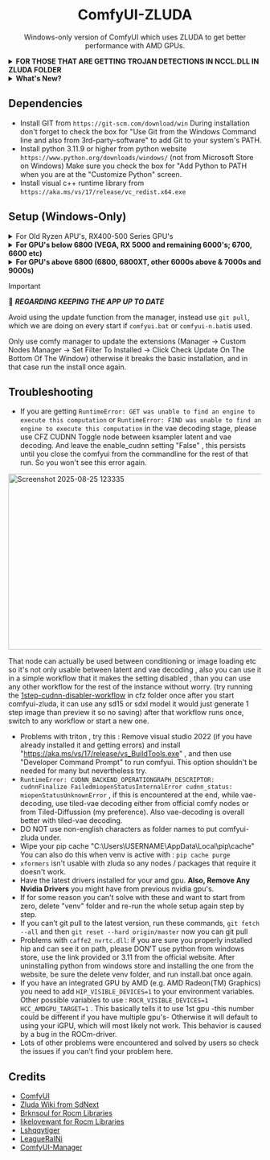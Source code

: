 
<div align="center">

# ComfyUI-ZLUDA

Windows-only version of ComfyUI which uses ZLUDA to get better performance with AMD GPUs.

</div>

<details>
<summary><strong>FOR THOSE THAT ARE GETTING TROJAN DETECTIONS IN NCCL.DLL IN ZLUDA FOLDER</strong></summary>

In the developer's words: "nccl.dll is a dummy file, it does nothing. When one of its functions is called, it will just return 'not supported' status. nccl.dll and cufftw.dll are dummy files introduced only for compatibility (to run applications that reject to start without them, but rarely or never use them).

zluda.exe hijacks Windows API and injects some DLLs. Its behavior can be considered malicious by some antiviruses, but it does not hurt the user.

The antiviruses, including Windows Defender on my computer, didn't detect them as malicious when I made the nightly build. But somehow the nightly build is now detected as a virus on my end too."

**SOLUTION: IGNORE THE WARNING AND EXCLUDE THE ZLUDA (or better the whole comfyui-zluda) FOLDER FROM DEFENDER.**
</details>

<details>
<summary><strong>What's New?</strong></summary>

### Recent Updates

- **Added "cfz-vae-loader" node** to CFZ folder - enables changing VAE precision on the fly without using `--fp16-vae` etc. on the starting command line. This is important because while "WAN" works faster with fp16, Flux produces black output if fp16 VAE is used. Start ComfyUI normally and add this node to your WAN workflow to change it only with that model type.

- **Use update.bat** if comfyui.bat or comfyui-n.bat can't update (as when they are the files that need to be updated, so delete them, run update.bat). When you run your comfyui(-n).bat afterwards, it now copies correct ZLUDA and uses that.

- **Updated included ZLUDA version** for the new install method to 3.9.5 nightly (latest version available). You MUST use latest AMD GPU drivers with this setup otherwise there would be problems later (drivers >= 25.5.1).

### Cache Cleaning Instructions

**WIPING CACHES FOR A CLEAN REINSTALL** (recommended for a painless ZLUDA experience):

Delete everything in these three directories:
1. `C:\Users\yourusername\AppData\Local\ZLUDA\ComputeCache`
2. `C:\Users\yourusername\.miopen`
3. `C:\Users\yourusername\.triton`
You can now use the `cache-clean.bat` in the comfyui-zluda folder to clean all caches quickly.

ZLUDA, MIOpen, and Triton will rebuild everything from scratch, making future operations less problematic.

### New Nodes

- **Added "CFZ Cudnn Toggle" node** - for some models not working with cuDNN (which is enabled by default on new install method). To use it:
  - Connect it before KSampler (latent_image input or any latent input)
  - Disable cuDNN
  - After VAE decoding (where most problems occur), re-enable cuDNN
  - Add it after VAE decoding, select audio_output and connect to save audio node
  - Enable cuDNN now

- **"CFZ Checkpoint Loader" was completely redone** - the previous version was broken and might corrupt models if you loaded with it and quit halfway. The new version works outside checkpoint loading, doesn't touch the original file, and when it quantizes the model, it makes a copy first. 
  - Please delete "cfz_checkpoint_loader.py" and use the newly added "cfz_patcher.py"
  - It has three separate nodes and is much safer and better

**Note**: Both nodes are inside the "cfz" folder. To use them, copy them into custom_nodes - they will appear next time you open ComfyUI. To find them, search for "cfz".

### Model Fixes

- **Florence2 is now fixed** (probably some other nodes too) - you need to disable "do_sample", meaning change it from True to False. Now it works without needing to edit its node.

### Custom ZLUDA Versions

- **Added support for any ZLUDA version** - to use with HIP versions you want (such as 6.1 - 6.2). After installing:
  1. Close the app
  2. Run `patchzluda2.bat`
  3. It will ask for URL of the ZLUDA build you want to use
  4. Choose from [lshyqqtiger's ZLUDA Fork](https://github.com/lshqqytiger/ZLUDA/releases)
  5. Paste the link via right-click (correct link example: `https://github.com/lshqqytiger/ZLUDA/releases/download/rel.d60bddbc870827566b3d2d417e00e1d2d8acc026/ZLUDA-windows-rocm6-amd64.zip`)
  6. Press enter and it will patch that ZLUDA into ComfyUI for you

### Documentation

- **Added a "Small Flux Guide"** - aims to use low VRAM and provides the basic necessary files needed to get Flux generation running. [View Guide](fluxguide.md)

</details>

## Dependencies

* Install GIT from `https://git-scm.com/download/win` During installation don't forget to check the box for "Use Git from the Windows Command line and also from 3rd-party-software" to add Git to your system's PATH.
* Install python 3.11.9 or higher from python website `https://www.python.org/downloads/windows/` (not from Microsoft Store on Windows) Make sure you check the box for "Add Python to PATH when you are at the "Customize Python" screen.
* Install visual c++ runtime library from `https://aka.ms/vs/17/release/vc_redist.x64.exe`

## Setup (Windows-Only)

<details>
<summary>For Old Ryzen APU's, RX400-500 Series GPU's</summary>

* Install HIP SDK 5.7.1 from "https://www.amd.com/en/developer/resources/rocm-hub/hip-sdk.html", "Windows 10 & 11 5.7.1 HIP SDK"

* You *might* need older drivers for sdk 5.7.1 and old zluda to work so if you are getting errors with latest drivers please install an older version (below 25.5.1) 

* Install "https://aka.ms/vs/17/release/vs_BuildTools.exe" 

* Make sure the system variables HIP_PATH and HIP_PATH_57 exist, both should have this value: `C:\Program Files\AMD\ROCm\5.7\`

* Also there is the system path defining variable called: "Path". Double-click it and click "New" add this: `C:\Program Files\AMD\ROCm\5.7\bin`

* Get library files for your GPU from Brknsoul Repository (for HIP 5.7.1) `https://github.com/brknsoul/ROCmLibs`
* (try these for many of the old gpu's as an alternative source of libraries `https://www.mediafire.com/file/boobrm5vjg7ev50/rocBLAS-HIP5.7.1-win%2528old_gpu%2529.rar/file`)

* Go to folder `C:\Program Files\AMD\ROCm\5.7\bin\rocblas`, there would be a "library" folder, backup the files inside to somewhere else.

* Open your downloaded optimized library archive and put them inside the library folder (overwriting if necessary): `C:\Program Files\AMD\ROCm\5.7\bin\rocblas\library`

* There could be a rocblas.dll file in the archive as well, if it is present then copy it inside `C:\Program Files\AMD\ROCm\5.7\bin\rocblas`

* Restart your system.

* Open a cmd prompt. Easiest way to do this is, in Windows Explorer go to the folder or drive you want to install this app to, in the address bar type "cmd" and press enter.

* **DON'T INSTALL** into your user directory or inside Windows or Program Files directories. Best option just go to `C:\` or `D:\` if you have other drives and open cmd there.

* Copy these commands one by one and press enter after each one:

```bash
git clone https://github.com/patientx/ComfyUI-Zluda
```

```bash
cd ComfyUI-Zluda
```

```bash
install-for-older-amd.bat
```

* If you have done every previous step correctly, it will install without errors and start ComfyUI-ZLUDA for the first time. If you already have checkpoints copy them into `models/checkpoints` folder so you can use them with ComfyUI's default workflow.

* The first generation will take longer than usual, ZLUDA is compiling for your GPU, it does this once for every new model type. This is necessary and unavoidable.

* You can use `comfyui.bat` or put a shortcut of it on your desktop, to run the app later. My recommendation is make a copy of `comfyui.bat` with another name maybe and modify that copy so when updating you won't get into trouble.
</details>

<details>
<summary><strong>For GPU's below 6800 (VEGA, RX 5000 and remaining 6000's; 6700, 6600 etc)</strong></summary>

* **IMPORTANT**: With this install method you MUST make sure you have the latest GPU drivers (specifically you need drivers above 25.5.1)

* [There is the legacy installer method still available with `install-legacy.bat` (this is the old "install.bat") which doesn't include miopen-triton stuff, but I strongly recommend them now we have solved most of the problems with them.So if you want you can still install hip 5.7.1 and use the libraries for your gpu for hip 5.7.1 or 6.2.4 and you don't need to install miopen stuff. You can use the `install-legacy.bat` but first try the install-n.bat if you have problems than go back to the legacy one.]

* Install HIP SDK 6.2.4 from [AMD ROCm Hub](https://www.amd.com/en/developer/resources/rocm-hub/hip-sdk.html) - "Windows 10 & 11 6.2.4 HIP SDK"

* Make sure the system variables `HIP_PATH` and `HIP_PATH_62` exist, both should have this value: `C:\Program Files\AMD\ROCm\6.2\`

* Also check the system path defining variable called "Path". Double-click it and click "New", then add: `C:\Program Files\AMD\ROCm\6.2\bin`

* Download this addon package from [Google Drive](https://drive.google.com/file/d/1Gvg3hxNEj2Vsd2nQgwadrUEY6dYXy0H9/view?usp=sharing) (or [alternative source](https://www.mediafire.com/file/ooawc9s34sazerr/HIP-SDK-extension(zluda395).zip/file))

* Extract the addon package into `C:\Program Files\AMD\ROCm\6.2` overwriting files if asked

* Get library files for your GPU from [likelovewant Repository](https://github.com/likelovewant/ROCmLibs-for-gfx1103-AMD780M-APU/releases/tag/v0.6.2.4) (for HIP 6.2.4)

* Go to folder `C:\Program Files\AMD\ROCm\6.2\bin\rocblas`, there should be a "library" folder. **Backup the files inside to somewhere else.**

* Open your downloaded optimized library archive and put them inside the library folder (overwriting if necessary): `C:\Program Files\AMD\ROCm\6.2\bin\rocblas\library`

* If there's a `rocblas.dll` file in the archive, copy it inside `C:\Program Files\AMD\ROCm\6.2\bin\rocblas`

* Install [Visual Studio Build Tools](https://aka.ms/vs/17/release/vs_BuildTools.exe)

* **Restart your system**

* Open a command prompt. Easiest way: in Windows Explorer, go to the folder or drive where you want to install this app, in the address bar type "cmd" and press enter

* **DON'T INSTALL** into your user directory or inside Windows or Program Files directories. Best option is to go to `C:\` or `D:\` (if you have other drives) and open cmd there.

* Copy these commands one by one and press enter after each:

```bash
git clone https://github.com/patientx/ComfyUI-Zluda
```

```bash
cd ComfyUI-Zluda
```

```bash
install-n.bat
```

* If you have done every previous step correctly, it will install without errors and start ComfyUI-ZLUDA for the first time. If you already have checkpoints, copy them into `models/checkpoints` folder so you can use them with ComfyUI's default workflow.

* The first generation will take longer than usual, ZLUDA is compiling for your GPU. It does this once for every new model type. This is necessary and unavoidable.

* You can use `comfyui-n.bat` or put a shortcut of it on your desktop to run the app later. My recommendation is to make a copy of `comfyui-n.bat` with another name and modify that copy so when updating you won't get into trouble.

</details>

<details>
<summary><strong>For GPU's above 6800 (6800, 6800XT, other 6000s above & 7000s and 9000s)</strong></summary>

* **IMPORTANT**: With this install method you MUST make sure you have the latest GPU drivers (specifically you need drivers above 25.5.1)

* Install HIP SDK 6.4.2 from [AMD ROCm Hub](https://www.amd.com/en/developer/resources/rocm-hub/hip-sdk.html) - "Windows 10 & 11 6.4.2 HIP SDK"

* Make sure the system variables `HIP_PATH` and `HIP_PATH_64` exist, both should have this value: `C:\Program Files\AMD\ROCm\6.4\`

* Also check the system path defining variable called "Path". Double-click it and click "New", then add: `C:\Program Files\AMD\ROCm\6.4\bin`

* Install [Visual Studio Build Tools](https://aka.ms/vs/17/release/vs_BuildTools.exe)

* **Restart your system**

* Open a command prompt. Easiest way: in Windows Explorer, go to the folder or drive where you want to install this app, in the address bar type "cmd" and press enter

* **DON'T INSTALL** into your user directory or inside Windows or Program Files directories. Best option is to go to `C:\` or `D:\` (if you have other drives) and open cmd there.

* Copy these commands one by one and press enter after each:

```bash
git clone https://github.com/patientx/ComfyUI-Zluda
```

```bash
cd ComfyUI-Zluda
```

```bash
install-n.bat
```

* If you have done every previous step correctly, it will install without errors and start ComfyUI-ZLUDA for the first time. If you already have checkpoints, copy them into `models/checkpoints` folder so you can use them with ComfyUI's default workflow.

* The first generation will take longer than usual, ZLUDA is compiling for your GPU. It does this once for every new model type. This is necessary and unavoidable.

* You can use `comfyui-n.bat` or put a shortcut of it on your desktop to run the app later. My recommendation is to make a copy of `comfyui-n.bat` with another name and modify that copy so when updating you won't get into trouble.

</details>

> [!IMPORTANT]
> 📢 ***REGARDING KEEPING THE APP UP TO DATE***
>
> Avoid using the update function from the manager, instead use `git pull`, which we
> are doing on every start if `comfyui.bat` or `comfyui-n.bat`is used. 
>
> Only use comfy manager to update the extensions
> (Manager -> Custom Nodes Manager -> Set Filter To Installed -> Click Check Update On The Bottom Of The Window)
> otherwise it breaks the basic installation, and in that case run the install once again.

## Troubleshooting

- If you are getting `RuntimeError: GET was unable to find an engine to execute this computation` or `RuntimeError: FIND was unable to find an engine to execute this computation` in the vae decoding stage, please use CFZ CUDNN Toggle node between ksampler latent and vae decoding. And leave the enable_cudnn setting "False" , this persists until you close the comfyui from the commandline for the rest of that run. So you won't see this error again.

<img width="667" height="350" alt="Screenshot 2025-08-25 123335" src="https://github.com/user-attachments/assets/db56d460-34aa-4fda-94e2-f0bae7162691" />

That node can actually be used between conditioning or image loading etc so it's not only usable between latent and vae decoding , also you can use it in a simple workflow that it makes the setting disabled , than you can use any other workflow for the rest of the instance without worry. (try running the  [1step-cudnn-disabler-workflow](https://github.com/patientx/ComfyUI-Zluda/blob/master/cfz/1step-cudnn-disabler-workflow.json) in cfz folder once after you start comfyui-zluda, it can use any sd15 or sdxl model it would just generate 1 step image than preview it so no saving) after that workflow runs once, switch to any workflow or start a new one.

- Problems with triton , try this : Remove visual studio 2022 (if you have already installed it and getting errors) and install "https://aka.ms/vs/17/release/vs_BuildTools.exe" , and then use  "Developer Command Prompt" to run comfyui. This option shouldn't be needed for many but nevertheless try.
- `RuntimeError: CUDNN_BACKEND_OPERATIONGRAPH_DESCRIPTOR: cudnnFinalize FailedmiopenStatusInternalError cudnn_status: miopenStatusUnknownError` , if this is encountered at the end, while vae-decoding, use tiled-vae decoding either from official comfy nodes or from Tiled-Diffussion (my preference). Also vae-decoding is overall better with tiled-vae decoding. 
- DO NOT use non-english characters as folder names to put comfyui-zluda under.
- Wipe your pip cache "C:\Users\USERNAME\AppData\Local\pip\cache" You can also do this when venv is active with :  `pip cache purge`
- `xformers` isn't usable with zluda so any nodes / packages that require it doesn't work.
- Have the latest drivers installed for your amd gpu. **Also, Remove Any Nvidia Drivers** you might have from previous nvidia gpu's.
- If for some reason you can't solve with these and want to start from zero, delete "venv" folder and re-run the whole setup again step by step.
- If you can't git pull to the latest version, run these commands, `git fetch --all` and then `git reset --hard origin/master` now you can git pull
- Problems with `caffe2_nvrtc.dll`: if you are sure you properly installed hip and can see it on path, please DON'T use
  python from windows store, use the link provided or 3.11 from the official website. After uninstalling python from
  windows store and installing the one from the website, be sure the delete venv folder, and run install.bat once again.
- If you have an integrated GPU by AMD (e.g. AMD Radeon(TM) Graphics) you need to add `HIP_VISIBLE_DEVICES=1` to your environment variables. Other possible variables to use :
   `ROCR_VISIBLE_DEVICES=1` `HCC_AMDGPU_TARGET=1` . This basically tells it to use 1st gpu -this number could be different if you have multiple gpu's-
  Otherwise it will default to using your iGPU, which will most likely not work. This behavior is caused by a bug in the ROCm-driver.
- Lots of other problems were encountered and solved by users so check the issues if you can't find your problem here.  

## Credits

- [ComfyUI](https://github.com/comfyanonymous/ComfyUI)
- [Zluda Wiki from SdNext](https://github.com/vladmandic/sdnext/wiki/ZLUDA)
- [Brknsoul for Rocm Libraries](https://github.com/brknsoul/ROCmLibs)
- [likelovewant for Rocm Libraries](https://github.com/likelovewant/ROCmLibs-for-gfx1103-AMD780M-APU/releases/tag/v0.6.2.4)
- [Lshqqytiger](https://github.com/lshqqytiger/ZLUDA)
- [LeagueRaINi](https://github.com/LeagueRaINi/ComfyUI)
- [ComfyUI-Manager](https://github.com/ltdrdata/ComfyUI-Manager)
